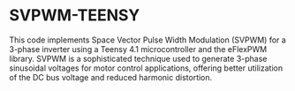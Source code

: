 # SVPWM-TEENSY
This code implements Space Vector Pulse Width Modulation (SVPWM) for a 3-phase inverter using a Teensy 4.1 microcontroller and the eFlexPWM library. SVPWM is a sophisticated technique used to generate 3-phase sinusoidal voltages for motor control applications, offering better utilization of the DC bus voltage and reduced harmonic distortion.
